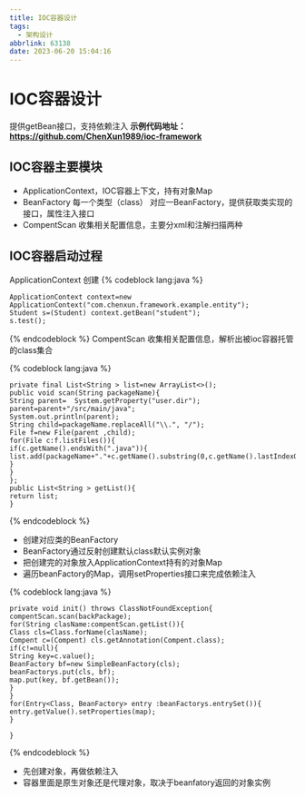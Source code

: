 ```yaml
---
title: IOC容器设计
tags:
  - 架构设计
abbrlink: 63138
date: 2023-06-20 15:04:16
---
```

# IOC容器设计
提供getBean接口，支持依赖注入
**示例代码地址： https://github.com/ChenXun1989/ioc-framework**
## IOC容器主要模块
- ApplicationContext，IOC容器上下文，持有对象Map
- BeanFactory 每一个类型（class） 对应一BeanFactory，提供获取类实现的接口，属性注入接口
- CompentScan 收集相关配置信息，主要分xml和注解扫描两种

## IOC容器启动过程
ApplicationContext 创建
{% codeblock  lang:java   %}

    ApplicationContext context=new ApplicationContext("com.chenxun.framework.example.entity");
    Student s=(Student) context.getBean("student");
    s.test();

{% endcodeblock %}
CompentScan 收集相关配置信息，解析出被ioc容器托管的class集合

{% codeblock  lang:java   %}

    private final List<String > list=new ArrayList<>();	 
    public void scan(String packageName){
    String parent=	System.getProperty("user.dir");
    parent=parent+"/src/main/java";
    System.out.println(parent);
    String child=packageName.replaceAll("\\.", "/");
    File f=new File(parent ,child);
    for(File c:f.listFiles()){
    if(c.getName().endsWith(".java")){
    list.add(packageName+"."+c.getName().substring(0,c.getName().lastIndexOf(".")));
    }
    }
    };
    public List<String > getList(){
    return list;
    }

{% endcodeblock %}

- 创建对应类的BeanFactory
- BeanFactory通过反射创建默认class默认实例对象
- 把创建完的对象放入ApplicationContext持有的对象Map
- 遍历beanFactory的Map，调用setProperties接口来完成依赖注入

{% codeblock  lang:java   %}

    private void init() throws ClassNotFoundException{
    compentScan.scan(backPackage);
    for(String clasName:compentScan.getList()){
    Class cls=Class.forName(clasName);
    Compent c=(Compent) cls.getAnnotation(Compent.class);
    if(c!=null){
    String key=c.value();			
    BeanFactory bf=new SimpleBeanFactory(cls);
    beanFactorys.put(cls, bf);
    map.put(key, bf.getBean());
    }
    }
    for(Entry<Class, BeanFactory> entry :beanFactorys.entrySet()){
    entry.getValue().setProperties(map);
    }
    
    }

{% endcodeblock %}

- 先创建对象，再做依赖注入 
- 容器里面是原生对象还是代理对象，取决于beanfatory返回的对象实例

